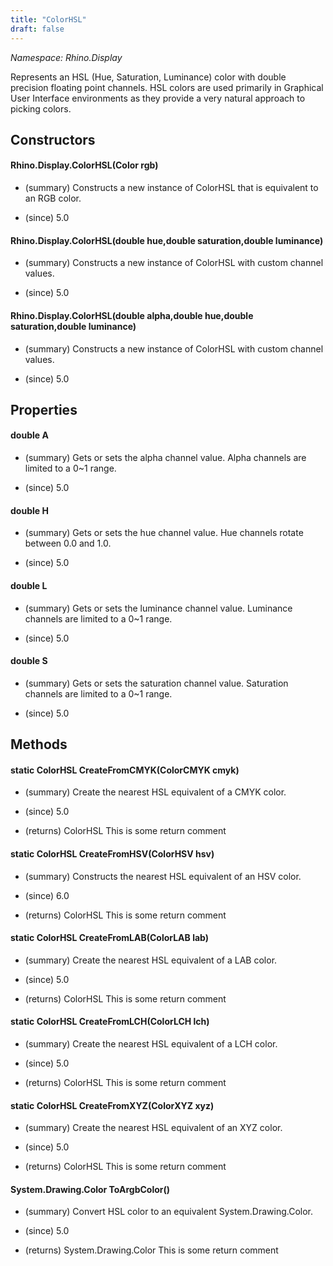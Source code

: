 ```yaml
---
title: "ColorHSL"
draft: false
---
```


*Namespace: Rhino.Display*

   Represents an HSL (Hue, Saturation, Luminance) color with double precision floating point channels. 
   HSL colors are used primarily in Graphical User Interface environments as they provide a 
   very natural approach to picking colors.
   
## Constructors
#### Rhino.Display.ColorHSL(Color rgb)
- (summary) 
     Constructs a new instance of ColorHSL that is equivalent to an RGB color.
     
- (since) 5.0
#### Rhino.Display.ColorHSL(double hue,double saturation,double luminance)
- (summary) 
     Constructs a new instance of ColorHSL with custom channel values.
     
- (since) 5.0
#### Rhino.Display.ColorHSL(double alpha,double hue,double saturation,double luminance)
- (summary) 
     Constructs a new instance of ColorHSL with custom channel values.
     
- (since) 5.0
## Properties
#### double A
- (summary) 
     Gets or sets the alpha channel value. 
     Alpha channels are limited to a 0~1 range.
     
- (since) 5.0
#### double H
- (summary) 
     Gets or sets the hue channel value. 
     Hue channels rotate between 0.0 and 1.0.
     
- (since) 5.0
#### double L
- (summary) 
     Gets or sets the luminance channel value. 
     Luminance channels are limited to a 0~1 range.
     
- (since) 5.0
#### double S
- (summary) 
     Gets or sets the saturation channel value. 
     Saturation channels are limited to a 0~1 range.
     
- (since) 5.0
## Methods
#### static ColorHSL CreateFromCMYK(ColorCMYK cmyk)
- (summary) 
     Create the nearest HSL equivalent of a CMYK color.
     
- (since) 5.0
- (returns) ColorHSL This is some return comment
#### static ColorHSL CreateFromHSV(ColorHSV hsv)
- (summary) 
     Constructs the nearest HSL equivalent of an HSV color.
     
- (since) 6.0
- (returns) ColorHSL This is some return comment
#### static ColorHSL CreateFromLAB(ColorLAB lab)
- (summary) 
     Create the nearest HSL equivalent of a LAB color.
     
- (since) 5.0
- (returns) ColorHSL This is some return comment
#### static ColorHSL CreateFromLCH(ColorLCH lch)
- (summary) 
     Create the nearest HSL equivalent of a LCH color.
     
- (since) 5.0
- (returns) ColorHSL This is some return comment
#### static ColorHSL CreateFromXYZ(ColorXYZ xyz)
- (summary) 
     Create the nearest HSL equivalent of an XYZ color.
     
- (since) 5.0
- (returns) ColorHSL This is some return comment
#### System.Drawing.Color ToArgbColor()
- (summary) 
     Convert HSL color to an equivalent System.Drawing.Color.
     
- (since) 5.0
- (returns) System.Drawing.Color This is some return comment
